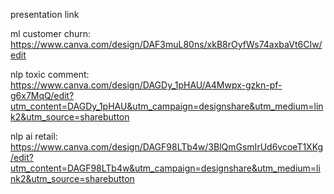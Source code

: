 presentation link

ml customer churn: https://www.canva.com/design/DAF3muL80ns/xkB8rOyfWs74axbaVt6CIw/edit

nlp toxic comment: https://www.canva.com/design/DAGDy_1pHAU/A4Mwpx-gzkn-pf-g6x7MqQ/edit?utm_content=DAGDy_1pHAU&utm_campaign=designshare&utm_medium=link2&utm_source=sharebutton

nlp ai retail: https://www.canva.com/design/DAGF98LTb4w/3BlQmGsmIrUd6vcoeT1XKg/edit?utm_content=DAGF98LTb4w&utm_campaign=designshare&utm_medium=link2&utm_source=sharebutton